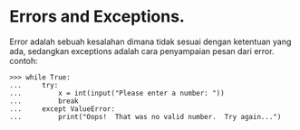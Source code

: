 # Errors and Exceptions.

Error adalah sebuah kesalahan dimana tidak sesuai dengan ketentuan yang ada, sedangkan exceptions adalah cara penyampaian pesan dari error.
contoh:
```
>>> while True:
...     try:
...         x = int(input("Please enter a number: "))
...         break
...     except ValueError:
...         print("Oops!  That was no valid number.  Try again...")
```